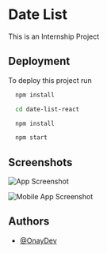 
# Date List

This is an Internship Project


## Deployment

To deploy this project run

```bash
  npm install

  cd date-list-react

  npm install

  npm start
```


## Screenshots



![App Screenshot](https://onayyou.000webhostapp.com/Images/date-list.png)

![Mobile App Screenshot](https://onayyou.000webhostapp.com/Images/date-list-mobile.png)


## Authors

- [@OnayDev](https://www.github.com/OnayR)

